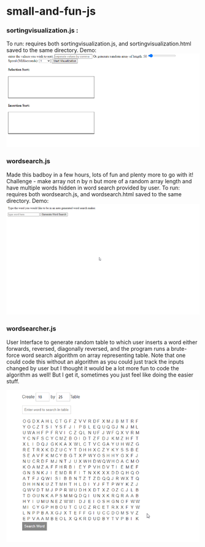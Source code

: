 # small-and-fun-js
### sortingvisualization.js :
To run: requires both sortingvisualization.js, and sortingvisualization.html saved to the same directory. 
Demo:
![Alt Text](https://github.com/derikvanschaik/small-and-fun-js/blob/main/gifs/sortingvisualization.gif)

### wordsearch.js 
Made this badboy in a few hours, lots of fun and plenty more to go with it! Challenge - make array not n by n but
more of a random array length and have multiple words hidden in word search provided by user. 
To run: requires both wordsearch.js, and wordsearch.html saved to the same directory. 
Demo:
![Alt Text](https://github.com/derikvanschaik/small-and-fun-js/blob/main/gifs/wordsearch.gif)

### wordsearcher.js 
User Interface to generate random table to which user inserts a word either forwards, reversed, diagonally reversed, 
and the program runs a brute-force word search algorithm on array representing table. Note that one could code this
without an algorithm as you could just track the inputs changed by user but I thought it would be a lot more fun to 
code the algorithm as well! But I get it, sometimes you just feel like doing the easier stuff.


![Alt Text](https://github.com/derikvanschaik/small-and-fun-js/blob/main/gifs/wordsearcher.gif)
